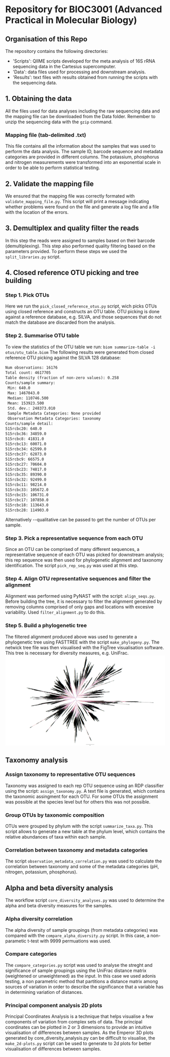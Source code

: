 # Repository for BIOC3001 (Advanced Practical in Molecular Biology) 

## Organisation of this Repo
The repository contains the following directories:  
* 'Scripts': QIIME scripts developed for the meta analysis of 16S rRNA sequencing data in the Cartesius supercomputer. 
* 'Data': data files used for processing and downstream analysis. 
* 'Results': text files with results obtained from running the scripts with the sequencing data.
## 1. Obtaining the data
All the files used for data analyses including the raw sequencing data and the mapping file can be downloaded from the Data folder. Remember to unzip the sequencing data with the ```gzip``` command. 
### Mapping file (tab-delimited .txt)
This file contains all the information about the samples that was used to perform the data analysis. The sample ID, barcode sequence and metadata categories are provided in different columns. The potassium, phosphorus and nitrogen measurements were transformed into an exponential scale in order to be able to perform statistical testing. 
## 2. Validate the mapping file 
We ensured that the mapping file was correctly formated with ```validate_mapping_file.py```. This script will print a message indicating whether problems were found on the file and generate a log file and a file with the location of the errors. 
## 3. Demultiplex and quality filter the reads
In this step the reads were assigned to samples based on their barcode (demultiplexing). This step also performed quality filtering based on the parameters provided. To perform these steps we used the ```split_libraries.py``` script.
## 4. Closed reference OTU picking and tree building
### Step 1. Pick OTUs
Here we run the ```pick_closed_reference_otus.py``` script, wich picks OTUs using closed reference and constructs an OTU table. OTU picking is done against a reference database, e.g. SILVA, and those sequences that do not match the database are discarded from the analysis. 
### Step 2. Summarise OTU table
To view the statistics of the OTU table we run:
```biom summarize-table -i otus/otu_table.biom```
The following results were generated from closed reference OTU picking against the SILVA 128 database:
```Num samples: 30
Num observations: 16176
Total count: 4617705
Table density (fraction of non-zero values): 0.258
Counts/sample summary:
 Min: 640.0
 Max: 1467043.0
 Median: 110746.500
 Mean: 153923.500
 Std. dev.: 248373.010
 Sample Metadata Categories: None provided
 Observation Metadata Categories: taxonomy
Counts/sample detail:
515rcbc20: 640.0
515rcbc36: 34859.0
515rcbc8: 41831.0
515rcbc13: 60071.0
515rcbc34: 62599.0
515rcbc37: 62873.0
515rcbc9: 66575.0
515rcbc27: 70604.0
515rcbc23: 74817.0
515rcbc35: 89390.0
515rcbc32: 92499.0
515rcbc11: 98214.0
515rcbc33: 105672.0
515rcbc15: 106731.0
515rcbc17: 107850.0
515rcbc18: 113643.0
515rcbc28: 114903.0
```
Alternatively --qualitative can be passed to get the number of OTUs per sample.
### Step 3. Pick a representative sequence from each OTU
Since an OTU can be comprised of many different sequences, a representative sequence of each OTU was picked for downstream analysis; this rep sequence was then used for phylogenetic alignment and taxonomy identification. The script ```pick_rep_seq.py``` was used at this step.
### Step 4. Align OTU representative sequences and filter the alignment 
Alignment was performed using PyNAST with the script: ```align_seqs.py```. Before building the tree, it is necessary to filter the alignment generated by removing columns comprised of only gaps and locations with excesive variability. Used ```filter_alignment.py``` to do this. 
### Step 5. Build a phylogenetic tree
The filtered alignment produced above was used to generate a phylogenetic tree using FASTTREE with the script ```make_phylogeny.py```. The netwick tree file was then visualised with the FigTree visualisation software. This tree is necessary for diversity measures, e.g. UniFrac. 
![tree](https://github.com/lebrusite/BIOC3301_code/blob/master/Results/phylo_tree.png)
## Taxonomy analysis 
### Assign taxonomy to representative OTU sequences
Taxonomy was assigned to each rep OTU sequence using an RDP classifier using the script: ```assign_taxonomy.py```. A text file is generated, which contains the taxonomic assingment for each OTU. For some OTUs the assignment was possible at the species level but for others this was not possible.
### Group OTUs by taxonomic composition 
OTUs were grouped by phylum with the script ```summarize_taxa.py```. This script allows to generate a new table at the phylum level, which contains the relative abundances of taxa within each sample. 
### Correlation between taxonomy and metadata categories
 The script ```observation_metadata_correlation.py``` was used to calculate the correlation between taxonomy and some of the metadata categories (pH, nitrogen, potassium, phosphorus). 
## Alpha and beta diversity analysis
The workflow script ```core_diversity_analyses.py``` was used to determine the alpha and beta diversity measures for the samples. 
### Alpha diversity correlation
The alpha diversity of sample groupings (from metadata categories) was compared with the ```compare_alpha_diversity.py``` script. In this case, a non-parametic t-test with 9999 permuations was used. 
### Compare categories
The ```compare_categories.py``` script was used to analyse the streght and significance of sample groupings using the UniFrac distance matrix (weightened or unweightened) as the input. In this case we used adonis testing, a non parametric method that partitions a distance matrix among sources of variation in order to describe the significance that a variable has in determining variation of distances. 
### Principal component analysis 2D plots 
Principal Coordinates Analysis is a technique that helps visualise a few components of variation from complex sets of data. The principal coordinates can be plotted in 2 or 3 dimensions to provide an intuitive visualisation of differences between samples. As the Emperor 3D plots generated by core_diversity_analysis.py can be difficult to visualise, the ```make_2d-plots.py``` script can be used to generate to 2d plots for better visualisation of differences between samples. 
